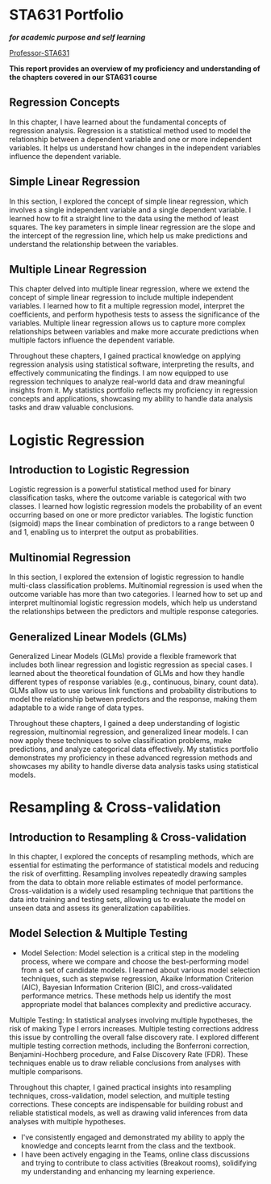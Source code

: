 # STA631 Portfolio
***for academic purpose and self learning***

[Professor-STA631](https://github.com/dykesb)

**This report provides an overview of my proficiency and understanding of the chapters covered in our STA631 course**

## Regression Concepts
In this chapter, I have learned about the fundamental concepts of regression analysis. Regression is a statistical method used to model the relationship between a dependent variable and one or more independent variables. It helps us understand how changes in the independent variables influence the dependent variable.

## Simple Linear Regression
In this section, I explored the concept of simple linear regression, which involves a single independent variable and a single dependent variable. I learned how to fit a straight line to the data using the method of least squares. The key parameters in simple linear regression are the slope and the intercept of the regression line, which help us make predictions and understand the relationship between the variables.

## Multiple Linear Regression
This chapter delved into multiple linear regression, where we extend the concept of simple linear regression to include multiple independent variables. I learned how to fit a multiple regression model, interpret the coefficients, and perform hypothesis tests to assess the significance of the variables. Multiple linear regression allows us to capture more complex relationships between variables and make more accurate predictions when multiple factors influence the dependent variable.

Throughout these chapters, I gained practical knowledge on applying regression analysis using statistical software, interpreting the results, and effectively communicating the findings. I am now equipped to use regression techniques to analyze real-world data and draw meaningful insights from it. My statistics portfolio reflects my proficiency in regression concepts and applications, showcasing my ability to handle data analysis tasks and draw valuable conclusions.

# Logistic Regression

## Introduction to Logistic Regression
Logistic regression is a powerful statistical method used for binary classification tasks, where the outcome variable is categorical with two classes. I learned how logistic regression models the probability of an event occurring based on one or more predictor variables. The logistic function (sigmoid) maps the linear combination of predictors to a range between 0 and 1, enabling us to interpret the output as probabilities.

## Multinomial Regression
In this section, I explored the extension of logistic regression to handle multi-class classification problems. Multinomial regression is used when the outcome variable has more than two categories. I learned how to set up and interpret multinomial logistic regression models, which help us understand the relationships between the predictors and multiple response categories.

## Generalized Linear Models (GLMs)
Generalized Linear Models (GLMs) provide a flexible framework that includes both linear regression and logistic regression as special cases. I learned about the theoretical foundation of GLMs and how they handle different types of response variables (e.g., continuous, binary, count data). GLMs allow us to use various link functions and probability distributions to model the relationship between predictors and the response, making them adaptable to a wide range of data types.

Throughout these chapters, I gained a deep understanding of logistic regression, multinomial regression, and generalized linear models. I can now apply these techniques to solve classification problems, make predictions, and analyze categorical data effectively. My statistics portfolio demonstrates my proficiency in these advanced regression methods and showcases my ability to handle diverse data analysis tasks using statistical models.

# Resampling & Cross-validation

## Introduction to Resampling & Cross-validation

In this chapter, I explored the concepts of resampling methods, which are essential for estimating the performance of statistical models and reducing the risk of overfitting. Resampling involves repeatedly drawing samples from the data to obtain more reliable estimates of model performance. Cross-validation is a widely used resampling technique that partitions the data into training and testing sets, allowing us to evaluate the model on unseen data and assess its generalization capabilities.

## Model Selection & Multiple Testing
- Model Selection:
Model selection is a critical step in the modeling process, where we compare and choose the best-performing model from a set of candidate models. I learned about various model selection techniques, such as stepwise regression, Akaike Information Criterion (AIC), Bayesian Information Criterion (BIC), and cross-validated performance metrics. These methods help us identify the most appropriate model that balances complexity and predictive accuracy.

Multiple Testing:
In statistical analyses involving multiple hypotheses, the risk of making Type I errors increases. Multiple testing corrections address this issue by controlling the overall false discovery rate. I explored different multiple testing correction methods, including the Bonferroni correction, Benjamini-Hochberg procedure, and False Discovery Rate (FDR). These techniques enable us to draw reliable conclusions from analyses with multiple comparisons.

Throughout this chapter, I gained practical insights into resampling techniques, cross-validation, model selection, and multiple testing corrections. These concepts are indispensable for building robust and reliable statistical models, as well as drawing valid inferences from data analyses with multiple hypotheses.


- I've consistently engaged and demonstrated my ability to apply the knowledge and concepts learnt from the class and the textbook.
- I have been actively engaging in the Teams, online class discussions and trying to contribute to class activities (Breakout rooms), solidifying my understanding and enhancing my learning experience.
